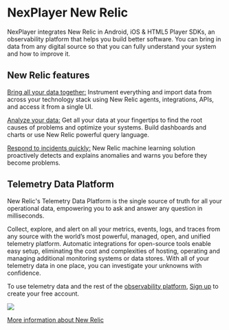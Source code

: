 # NexPlayer New Relic

NexPlayer integrates New Relic in Android, iOS & HTML5 Player SDKs, an observability platform that helps you build better software. You can bring in data from any digital source so that you can fully understand your system and how to improve it.

## New Relic features

[Bring all your data together:](https://docs.newrelic.com/docs/using-new-relic/welcome-new-relic/get-started/introduction-new-relic/#bring-your-data) Instrument everything and import data from across your technology stack using New Relic agents, integrations, APIs, and access it from a single UI.

[Analyze your data:](https://docs.newrelic.com/docs/using-new-relic/welcome-new-relic/get-started/introduction-new-relic/#analyze-your-data) Get all your data at your fingertips to find the root causes of problems and optimize your systems. Build dashboards and charts or use New Relic powerful query language.

[Respond to incidents quickly:](https://docs.newrelic.com/docs/using-new-relic/welcome-new-relic/get-started/introduction-new-relic/#respond-faster) New Relic machine learning solution proactively detects and explains anomalies and warns you before they become problems.

## Telemetry Data Platform

New Relic's Telemetry Data Platform is the single source of truth for all your operational data, empowering you to ask and answer any question in milliseconds.

Collect, explore, and alert on all your metrics, events, logs, and traces from any source with the world’s most powerful, managed, open, and unified telemetry platform. Automatic integrations for open-source tools enable easy setup, eliminating the cost and complexities of hosting, operating and managing additional monitoring systems or data stores. With all of your telemetry data in one place, you can investigate your unknowns with confidence.

To use telemetry data and the rest of the [observability platform](https://login.newrelic.com/login?return_to=https%3A%2F%2Fone.newrelic.com%2F), [Sign up](https://newrelic.com/signup) to create your free account.

<img text-align="center" src="./assets/newrelic-telemetry.png">


[More information about New Relic](https://docs.newrelic.com/)



